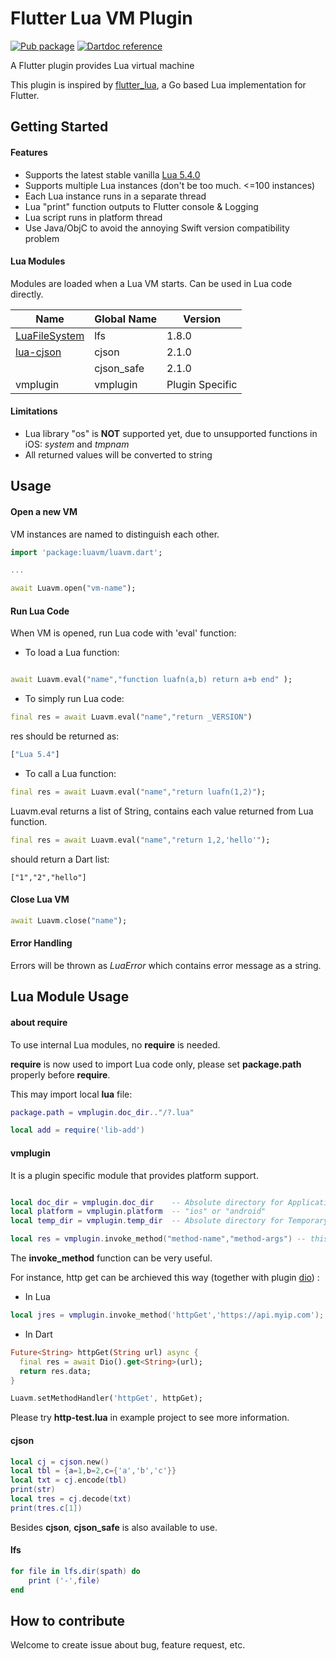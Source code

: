 Flutter Lua VM Plugin
=====================

[![Pub package](https://img.shields.io/pub/v/luavm.svg)](https://pub.dev/packages/luavm)
[![Dartdoc reference](https://img.shields.io/badge/dartdoc-reference-blue.svg)](https://pub.dev/documentation/luavm/latest/)

A Flutter plugin provides Lua virtual machine

This plugin is inspired by [flutter_lua](https://github.com/drydart/flutter_lua), a Go based Lua implementation for Flutter.

## Getting Started

#### Features

* Supports the latest stable vanilla [Lua 5.4.0](https://www.lua.org/manual/5.4/)
* Supports multiple Lua instances (don't be too much. <=100 instances)
* Each Lua instance runs in a separate thread
* Lua "print" function outputs to Flutter console & Logging
* Lua script runs in platform thread
* Use Java/ObjC to avoid the annoying Swift version compatibility problem

#### Lua Modules

Modules are loaded when a Lua VM starts. Can be used in Lua code directly.

| Name                                                         | Global Name | Version         |
| ------------------------------------------------------------ | ----------- | --------------- |
| [LuaFileSystem](http://keplerproject.github.io/luafilesystem/) | lfs         | 1.8.0           |
| [lua-cjson](https://www.kyne.com.au/~mark/software/lua-cjson.php) | cjson       | 2.1.0           |
|                                                              | cjson_safe  | 2.1.0           |
| vmplugin                                                     | vmplugin    | Plugin Specific |



#### Limitations

* Lua library  "os" is **NOT** supported yet, due to unsupported functions in iOS: _system_ and _tmpnam_
* All returned values will be converted to string

## Usage

#### Open a new VM

VM instances are named to distinguish each other.

```dart
import 'package:luavm/luavm.dart';

...

await Luavm.open("vm-name");
```


#### Run Lua Code

When VM is opened, run Lua code with 'eval' function:

* To load a Lua function:

```dart

await Luavm.eval("name","function luafn(a,b) return a+b end" );
```

* To simply run Lua code:

```dart
final res = await Luavm.eval("name","return _VERSION")
```

res should be returned as:

```dart
["Lua 5.4"]
```


* To call a Lua function:

```dart
final res = await Luavm.eval("name","return luafn(1,2)");
```


Luavm.eval returns a list of String,  contains each value returned from Lua function.


```dart
final res = await Luavm.eval("name","return 1,2,'hello'");
```

should return a Dart list:

`["1","2","hello"]`

#### Close Lua VM

```dart
await Luavm.close("name");
```


#### Error Handling

Errors will be thrown as _LuaError_ which contains error message as a string.

## Lua Module Usage


#### about __require__

To use internal Lua modules, no __require__ is needed.

__require__ is now used to import Lua code only, please set __package.path__ properly before __require__.

This may import local __lua__ file:

```lua
package.path = vmplugin.doc_dir.."/?.lua"

local add = require('lib-add')
```




#### vmplugin

It is a plugin specific module that provides platform support.

```lua

local doc_dir = vmplugin.doc_dir	-- Absolute directory for Application Document 
local platform = vmplugin.platform  -- "ios" or "android"
local temp_dir = vmplugin.temp_dir  -- Absolute directory for Temporary files, corresponding to Temporary Directory of iOS and CacheDir of Android

local res = vmplugin.invoke_method("method-name","method-args")	-- this will invoke a Method Channel call, can be handled by Dart/Other Flutter plugins, currently only support pure string arguments

```

The __invoke\_method__ function can be very useful. 

For instance,  http get can be archieved this way (together with plugin [dio](https://pub.dev/packages/dio)) :

* In Lua

```lua
local jres = vmplugin.invoke_method('httpGet','https://api.myip.com');
```



* In Dart

```dart
Future<String> httpGet(String url) async {
  final res = await Dio().get<String>(url);
  return res.data;
}

Luavm.setMethodHandler('httpGet', httpGet);
```

Please try __http-test.lua__ in example project to see more information.

#### cjson

```lua
local cj = cjson.new()
local tbl = {a=1,b=2,c={'a','b','c'}}
local txt = cj.encode(tbl)
print(str)
local tres = cj.decode(txt)
print(tres.c[1])
```

Besides __cjson__, __cjson\_safe__ is also available to use.



#### lfs

```lua
for file in lfs.dir(spath) do
    print ('-',file)
end
```



## How to contribute

Welcome to create issue about bug, feature request, etc.

